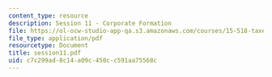 ```yaml
---
content_type: resource
description: Session 11 - Corporate Formation
file: https://ol-ocw-studio-app-qa.s3.amazonaws.com/courses/15-518-taxes-and-business-strategy-fall-2002/c7c299ad8c14a09c450cc591aa75568c_session11.pdf
file_type: application/pdf
resourcetype: Document
title: session11.pdf
uid: c7c299ad-8c14-a09c-450c-c591aa75568c
---
```

